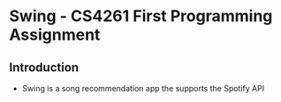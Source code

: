 # Swing - CS4261 First Programming Assignment
## Introduction
- Swing is a song recommendation app the supports the Spotify API

